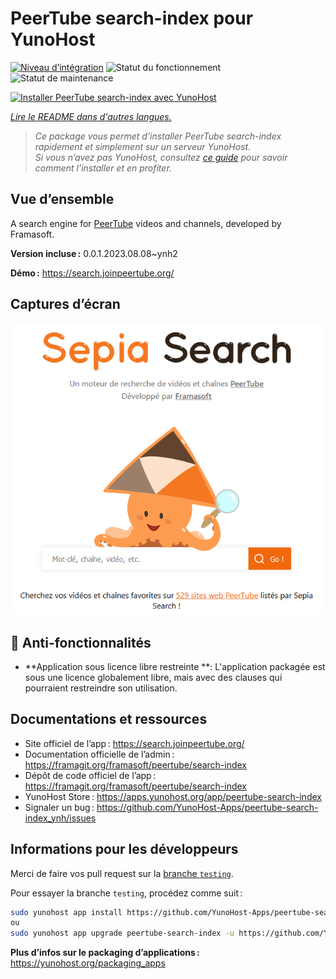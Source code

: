 <!--
Nota bene : ce README est automatiquement généré par <https://github.com/YunoHost/apps/tree/master/tools/readme_generator>
Il NE doit PAS être modifié à la main.
-->

# PeerTube search-index pour YunoHost

[![Niveau d’intégration](https://dash.yunohost.org/integration/peertube-search-index.svg)](https://dash.yunohost.org/appci/app/peertube-search-index) ![Statut du fonctionnement](https://ci-apps.yunohost.org/ci/badges/peertube-search-index.status.svg) ![Statut de maintenance](https://ci-apps.yunohost.org/ci/badges/peertube-search-index.maintain.svg)

[![Installer PeerTube search-index avec YunoHost](https://install-app.yunohost.org/install-with-yunohost.svg)](https://install-app.yunohost.org/?app=peertube-search-index)

*[Lire le README dans d'autres langues.](./ALL_README.md)*

> *Ce package vous permet d’installer PeerTube search-index rapidement et simplement sur un serveur YunoHost.*  
> *Si vous n’avez pas YunoHost, consultez [ce guide](https://yunohost.org/install) pour savoir comment l’installer et en profiter.*

## Vue d’ensemble

A search engine for [PeerTube](https://joinpeertube.org/) videos and channels, developed by Framasoft.


**Version incluse :** 0.0.1.2023.08.08~ynh2

**Démo :** <https://search.joinpeertube.org/>

## Captures d’écran

![Capture d’écran de PeerTube search-index](./doc/screenshots/sepia-search-screenshot.png)

## :red_circle: Anti-fonctionnalités

- **Application sous licence libre restreinte **: L'application packagée est sous une licence globalement libre, mais avec des clauses qui pourraient restreindre son utilisation.

## Documentations et ressources

- Site officiel de l’app : <https://search.joinpeertube.org/>
- Documentation officielle de l’admin : <https://framagit.org/framasoft/peertube/search-index>
- Dépôt de code officiel de l’app : <https://framagit.org/framasoft/peertube/search-index>
- YunoHost Store : <https://apps.yunohost.org/app/peertube-search-index>
- Signaler un bug : <https://github.com/YunoHost-Apps/peertube-search-index_ynh/issues>

## Informations pour les développeurs

Merci de faire vos pull request sur la [branche `testing`](https://github.com/YunoHost-Apps/peertube-search-index_ynh/tree/testing).

Pour essayer la branche `testing`, procédez comme suit :

```bash
sudo yunohost app install https://github.com/YunoHost-Apps/peertube-search-index_ynh/tree/testing --debug
ou
sudo yunohost app upgrade peertube-search-index -u https://github.com/YunoHost-Apps/peertube-search-index_ynh/tree/testing --debug
```

**Plus d’infos sur le packaging d’applications :** <https://yunohost.org/packaging_apps>
